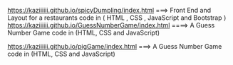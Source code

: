 https://kaziiiiii.github.io/spicyDumpling/index.html     ===>  Front End and  Layout for a restaurants  code in ( HTML , CSS , JavaScript and  Bootstrap  )   
https://kaziiiiii.github.io/GuessNumberGame/index.html  ====> A Guess Number Game code in (HTML, CSS and JavaScript)

https://kaziiiiii.github.io/pigGame/index.html  ===> A Guess Number Game code in (HTML, CSS and JavaScript)




